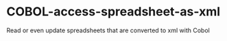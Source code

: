 # COBOL-access-spreadsheet-as-xml
Read or even update spreadsheets that are converted to xml with Cobol 
